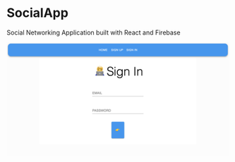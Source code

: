 # SocialApp
Social Networking Application built with React and Firebase


![Screenshot of sign-in page](signinPage.png) 
